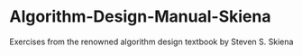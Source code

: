 # Algorithm-Design-Manual-Skiena
Exercises from the renowned algorithm design textbook by Steven S. Skiena 

